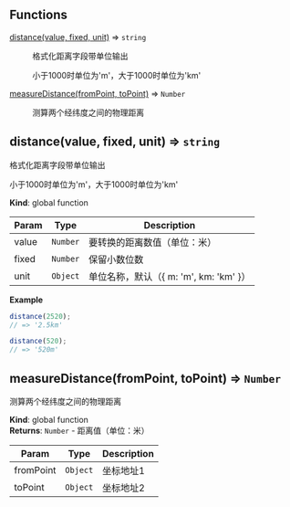 ## Functions

<dl>
<dt><a href="#distance">distance(value, fixed, unit)</a> ⇒ <code>string</code></dt>
<dd><p>格式化距离字段带单位输出</p>
<p>小于1000时单位为'm'，大于1000时单位为'km'</p></dd>
<dt><a href="#measureDistance">measureDistance(fromPoint, toPoint)</a> ⇒ <code>Number</code></dt>
<dd><p>测算两个经纬度之间的物理距离</p>
</dd>
</dl>

<a name="distance"></a>

## distance(value, fixed, unit) ⇒ <code>string</code>
格式化距离字段带单位输出<p>小于1000时单位为'm'，大于1000时单位为'km'</p>

**Kind**: global function  

| Param | Type | Description |
| --- | --- | --- |
| value | <code>Number</code> | 要转换的距离数值（单位：米） |
| fixed | <code>Number</code> | 保留小数位数 |
| unit | <code>Object</code> | 单位名称，默认（{ m: 'm', km: 'km' }） |

**Example**  
```js
distance(2520);// => '2.5km'distance(520);// => '520m'
```
<a name="measureDistance"></a>

## measureDistance(fromPoint, toPoint) ⇒ <code>Number</code>
测算两个经纬度之间的物理距离

**Kind**: global function  
**Returns**: <code>Number</code> - 距离值（单位：米）  

| Param | Type | Description |
| --- | --- | --- |
| fromPoint | <code>Object</code> | 坐标地址1 |
| toPoint | <code>Object</code> | 坐标地址2 |

